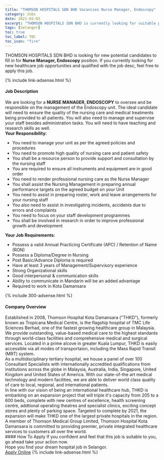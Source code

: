 ```yaml
---
title: "THOMSON HOSPITALS SDN BHD Vacancies Nurse Manager, Endoscopy" 
category: Jobs 
date: 2021-02-03 
excerpt: "THOMSON HOSPITALS SDN BHD is currently looking for suitable person to fill in the Nurse Manager, Endoscopy which positioned at Selangor" 
tags: [Selangor] 
toc: true 
toc_label: TOC 
toc_icon: "fire" 
--- 
```


<p>THOMSON HOSPITALS SDN BHD is looking for new potential candidates to fill in for <b>Nurse Manager, Endoscopy</b> position. If you currently looking for new healthcare job opportunities and qualified with the job desc, feel free to apply this job.
</p>{% include link-adsense.html %} 
<div><div><h4>Job Description</h4></div><div><div><span><div><div>We are looking for a <strong>NURSE MANAGER, ENDOSCOPY</strong> to oversee and be responsible on the management of the Endoscopy unit. The ideal candidate will need to ensure the quality of the nursing care and medical treatments being provided to all patients. You will also need to manage and supervise your staff besides administration tasks. You will need to have teaching and research skills as well.</div><div><strong>Your Responsibility:</strong></div><ul><li>You need to manage your unit as per the agreed policies and procedures</li><li>You need to promote high quality of nursing care and patient safety</li><li>You shall be a resource person to provide support and consultation by the nursing staff</li><li>You are required to ensure all instruments and equipment are in good order</li><li>You need to render professional nursing care as the Nurse Manager</li><li>You shall assist the Nursing Management in preparing annual performance targets on the agreed budget on your Unit</li><li>You need to assist in preparing roster, work and leave arrangements for your nursing staff</li><li>You also need to assist in investigating incidents, accidents due to errors and complaints</li><li>You need to focus on your staff development programmes</li><li>You shall be involved in research in order to improve professional growth and development</li></ul><div><strong>Your Job Requirements:</strong></div><ul><li>Possess a valid Annual Practicing Certificate (APC) / Retention of Name (RON)</li><li>Possess a Diploma/Degree in Nursing</li><li>Post Basic/Advance Diploma is required</li><li>Have at least 3 years of Management/Supervisory experience</li><li>Strong Organizational skills</li><li>Good interpersonal &amp; communication skills</li><li>Ability to communicate in Mandarin will be an added advantage</li><li>Required to work in Kota Damansara</li></ul></div></span></div></div></div> 
{% include 300-adsense.html %} 
<div><div><h4>Company Overview</h4></div><div><div><span><div><div>
<div>
		Established in 2008, Thomson Hospital Kota Damansara ("THKD"), formerly known as Tropicana Medical Centre, is the flagship hospital of TMC Life Sciences Berhad, one of the fastest growing healthcare group in Malaysia. We provide outstanding, value-based medical care to the highest standards through world-class facilities and comprehensive medical and surgical services. Located in a prime alcove in greater Kuala Lumpur, THKD is easily accessible via all modes of transportaion, including the Mass Rapid Transit (MRT) system.</div>
<div>
		As a multidisciplinary tertiary hospital, we house a panel of over 100 Consultant Specialists with internationally accredited qualifications from institutions across the globe in Malaysia, Australia, India, Singapore, United Kingdom and United States of America. With our state-of-the art medical technology and modern facilities, we are able to deliver world class quality of care to local, regional, and international patients.</div>
<div>
		In line with our vision of being an international healthcare hub, THKD is embarking on an expansion project that will triple it's capacity from 205 to a 600 beds, complete with new centres of excellence, health screening centre, addtional operating theatres and specialist clinics, exciting concept stores and plenty of parking space. Targeted to complete by 2021, the expansion will make THKD one of the largest private hospitals in the region.</div>
<div>
		A member of Thomson Medical Group Limited, Thomson Hospital Kota Damansara is committed to providing premier, private integrated healthcare services to customers all over the world.</div>
</div></div></span></div></div></div> 
#### How To Apply 
If you confident and feel that this job is suitable to you, go ahead take your action now. <br/> 
Hope you find your dream hospital job in Selangor. <br/> 
<a href="https://www.jobstreet.com.my/en/job/nurse-manager-endoscopy-4472770?jobId=jobstreet-my-job-4472770&sectionRank=26&token=0~97473543-d500-4bfe-a921-9bed749a1752&fr=SRP%20View%20In%20New%20Ta" class="btn btn--warning" target="_blank" rel="nofollow noopenner">Apply Online</a> 
{% include link-adsense.html %} 